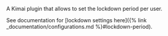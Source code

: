 A Kimai plugin that allows to set the lockdown period per user.

See documentation for [lockdown settings here]({% link _documentation/configurations.md %}#lockdown-period).

